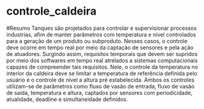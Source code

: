 # controle_caldeira

#Resumo
		Tanques são projetados para controlar e supervisionar processos industrias, afim de manter parâmetros com temperatura e nível controlados para a geração de um produto ou subproduto. Nesses casos, o controle deve ocorre em tempo real por meio da captação de sensores e pela ação de atuadores. Surgindo assim,  requisitos temporais que devem ser supridos por meio dos softwares em tempo real atrelados a sistemas computacionais capazes de compreender tais requisitos. Nele, o controle da temperatura no interior da caldeira deve se limitar a temperatura de referência definida pelo usuário e o controle de nível a altura pré estabelecida. Ambos os controles utilizam-se de parâmetros como fluxo de vasão de entrada, fluxo de vasão de saída, temperatura e altura, captados por sensores com periodicidade, atualidade, deadline e simultaneidade definidos.  
